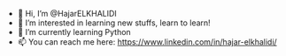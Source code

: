 - 👋 Hi, I’m @HajarELKHALIDI
- 👀 I’m interested in learning new stuffs, learn to learn!
- 🌱 I’m currently learning Python
- 📫 You can reach me here: https://www.linkedin.com/in/hajar-elkhalidi/

<!---
HajarELKHALIDI/HajarELKHALIDI is a ✨ special ✨ repository because its `README.md` (this file) appears on your GitHub profile.
You can click the Preview link to take a look at your changes.
--->
